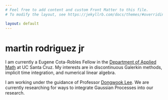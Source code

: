 ```yaml
---
# Feel free to add content and custom Front Matter to this file.
# To modify the layout, see https://jekyllrb.com/docs/themes/#overriding-theme-defaults

layout: default
---
```



# martin rodriguez jr

I am currently a Eugene Cota-Robles Fellow in the [Department of Applied Math](https://www.soe.ucsc.edu/departments/applied-mathematics) at UC Santa Cruz. My interests are in discontinuous Galerkin methods, implicit time integration, and numerical linear algebra. 

I am working under the guidance of Professor [Dongwook Lee](https://users.soe.ucsc.edu/~dongwook/). We are currently researching for ways to integrate Gaussian Processes into our research.
<p align="center">
    <img class="user-picture" src="https://github.com/mjrodriguez.png" alt="" style="border-radius: 50%; max-width: calc(45%);">
</p>


<!-- This is the base Jekyll theme. You can find out more info about customizing your Jekyll theme, as well as basic Jekyll usage documentation at [jekyllrb.com](https://jekyllrb.com/) -->
